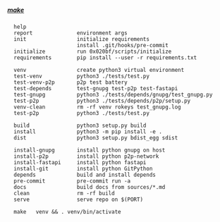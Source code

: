 ##### [make](https://www.gnu.org/software/make/)
 	
 	  help
 	  report              environment args
 	  init                initialize requirements
 	                      install .git/hooks/pre-commit
 	  initialize          run 0x020bf/scripts/initialize
 	  requirements        pip install --user -r requirements.txt
 	
 	  venv                create python3 virtual environment
 	  test-venv           python3 ./tests/test.py
 	  test-venv-p2p       p2p test battery
 	  test-depends        test-gnupg test-p2p test-fastapi
 	  test-gnupg          python3 ./tests/depends/gnupg/test_gnupg.py
 	  test-p2p            python3 ./tests/depends/p2p/setup.py
 	  venv-clean          rm -rf venv rokeys test_gnupg.log
 	  test-p2p            python3 ./tests/test.py
 	
 	  build               python3 setup.py build
 	  install             python3 -m pip install -e .
 	  dist                python3 setup.py bdist_egg sdist
 	
 	  install-gnupg       install python gnupg on host
 	  install-p2p         install python p2p-network
 	  install-fastapi     install python fastapi
 	  install-git         install python GitPython
 	  depends             build and install depends
 	  pre-commit          pre-commit run -a
 	  docs                build docs from sources/*.md
 	  clean               rm -rf build
 	  serve               serve repo on $(PORT)
 	
 	  make   venv && . venv/bin/activate
